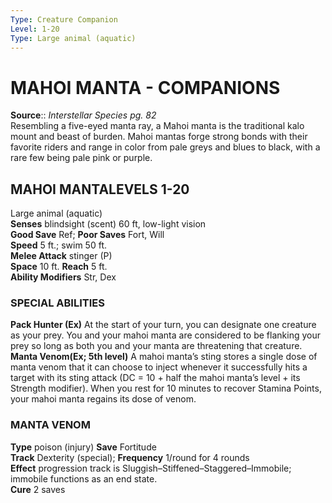 ```yaml
---
Type: Creature Companion
Level: 1-20
Type: Large animal (aquatic)  
---
```

# MAHOI MANTA - COMPANIONS

**Source**:: _Interstellar Species pg. 82_  
Resembling a five-eyed manta ray, a Mahoi manta is the traditional kalo mount and beast of burden. Mahoi mantas forge strong bonds with their favorite riders and range in color from pale greys and blues to black, with a rare few being pale pink or purple.

## MAHOI MANTALEVELS 1-20

Large animal (aquatic)  
**Senses** blindsight (scent) 60 ft, low-light vision  
**Good Save** Ref; **Poor Saves** Fort, Will  
**Speed** 5 ft.; swim 50 ft.  
**Melee Attack** stinger (P)  
**Space** 10 ft. **Reach** 5 ft.  
**Ability Modifiers** Str, Dex  

### SPECIAL ABILITIES

**Pack Hunter (Ex)** At the start of your turn, you can designate one creature as your prey. You and your mahoi manta are considered to be flanking your prey so long as both you and your manta are threatening that creature.  
**Manta Venom(Ex; 5th level)** A mahoi manta’s sting stores a single dose of manta venom that it can choose to inject whenever it successfully hits a target with its sting attack (DC = 10 + half the mahoi manta’s level + its Strength modifier). When you rest for 10 minutes to recover Stamina Points, your mahoi manta regains its dose of venom.

### MANTA VENOM

**Type** poison (injury) **Save** Fortitude  
**Track** Dexterity (special); **Frequency** 1/round for 4 rounds  
**Effect** progression track is Sluggish–Stiffened–Staggered–Immobile; immobile functions as an end state.  
**Cure** 2 saves
